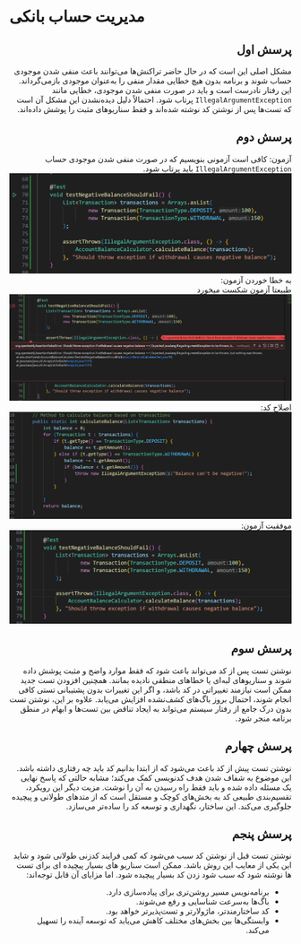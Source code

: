 # مدیریت حساب بانکی

<div dir="rtl">

## پرسش اول
مشکل اصلی این است که در حال حاضر تراکنش‌ها می‌توانند باعث منفی شدن موجودی حساب شوند و برنامه بدون هیچ خطایی مقدار منفی را به‌عنوان موجودی بازمی‌گرداند.
این رفتار نادرست است و باید در صورت منفی شدن موجودی، خطایی مانند `IllegalArgumentException` پرتاب شود.
احتمالاً دلیل دیده‌نشدن این مشکل آن است که تست‌ها پس از نوشتن کد نوشته شده‌اند و فقط سناریوهای مثبت را پوشش داده‌اند.

## پرسش دوم

آزمون:
کافی است آزمونی بنویسیم که در صورت منفی شدن موجودی حساب `IllegalArgumentException` باید پرتاب شود.<br>
![آزمون](temp/test.png)<br>
به خطا خوردن آزمون:<br>
طبیعتا آزمون شکست میخورد<br>
![شکست آزمون](temp/test_failed.png)<br>
اصلاح کد:<br>
![کد جدید](temp/code.png)<br>
موفقیت آزمون:
![موفقیت آزمون](temp/test_pass.png)<br>

## پرسش سوم
نوشتن تست پس از کد می‌تواند باعث شود که فقط موارد واضح و مثبت پوشش داده شوند و سناریوهای لبه‌ای یا خطاهای منطقی نادیده بمانند.
همچنین افزودن تست جدید ممکن است نیازمند تغییراتی در کد باشد، و اگر این تغییرات بدون پشتیبانی تستی کافی انجام شوند، احتمال بروز باگ‌های کشف‌نشده افزایش می‌یابد.
علاوه بر این، نوشتن تست بدون درک جامع از رفتار سیستم می‌تواند به ایجاد تناقض بین تست‌ها و ابهام در منطق برنامه منجر شود.

## پرسش چهارم
نوشتن تست پیش از کد باعث می‌شود که از ابتدا بدانیم کد باید چه رفتاری داشته باشد. این موضوع به شفاف شدن هدف کدنویسی کمک می‌کند؛ مشابه حالتی که پاسخ نهایی یک مسئله داده شده و باید فقط راه رسیدن به آن را نوشت.
مزیت دیگر این رویکرد، تقسیم‌بندی طبیعی کد به بخش‌های کوچک و مستقل است که از متدهای طولانی و پیچیده جلوگیری می‌کند. این ساختار، نگهداری و توسعه کد را ساده‌تر می‌سازد.

## پرسش پنجم
نوشتن تست قبل از نوشتن کد سبب می‌شود که کمی فرایند کدزنی طولانی شود و شاید این یکی از معایب این روش باشد. ممکن است سناریو های بسیار پیچیده ای برای تست ها نوشته شود که سبب شود زدن کد بسیار پیچیده شود. اما مزایای آن قابل توجه‌اند:
  - برنامه‌نویس مسیر روشن‌تری برای پیاده‌سازی دارد.
  - باگ‌ها به‌سرعت شناسایی و رفع می‌شوند.
  - کد ساختارمندتر، ماژولارتر و تست‌پذیرتر خواهد بود.
  - وابستگی‌ها بین بخش‌های مختلف کاهش می‌یابد که توسعه آینده را تسهیل می‌کند.
